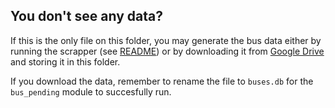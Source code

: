 ## You don't see any data?
If this is the only file on this folder, you may generate the bus data either by running the scrapper (see [README](https://github.com/RMedina19/bus_pending/blob/scraping/README.md)) or by downloading it from [Google Drive](https://drive.google.com/file/d/1e97aufUhLLLAIf2sp-jjQ__-gJ13n83f/view) and storing it in this folder. 

If you download the data, remember to rename the file to `buses.db` for the `bus_pending` module to succesfully run. 